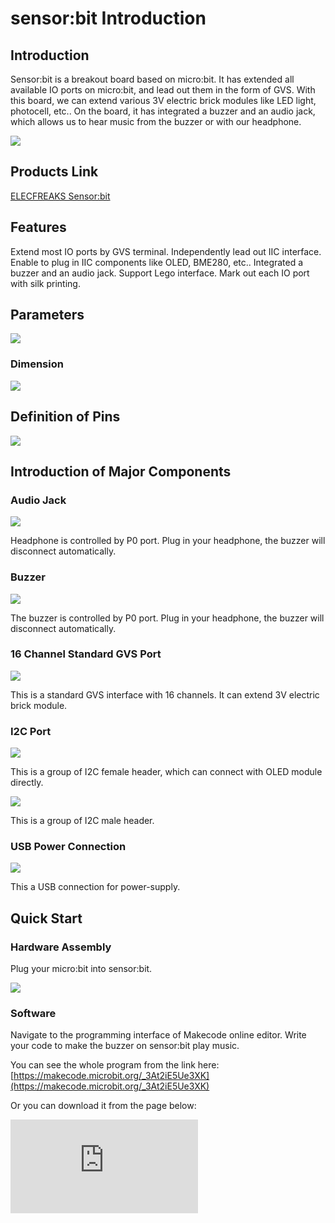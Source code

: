 # sensor:bit Introduction

## Introduction


Sensor:bit is a breakout board based on micro:bit. It has extended all available IO ports on micro:bit, and lead out them in the form of GVS. With this board, we can extend various 3V electric brick modules like LED light, photocell, etc.. On the board, it has integrated a buzzer and an audio jack, which allows us to hear music from the buzzer or with our headphone.

![](./images/urCCzAZ.jpg)
## Products Link

[ELECFREAKS Sensor:bit](https://shop.elecfreaks.com/products/elecfreaks-sensor-bit-io-extension-board-for-micro-bit?_pos=1&_sid=04018e3bb&_ss=r)


## Features


 Extend most IO ports by GVS terminal.
 Independently lead out IIC interface. Enable to plug in IIC components like OLED, BME280, etc..
 Integrated a buzzer and an audio jack.
 Support Lego interface.
 Mark out each IO port with silk printing.


## Parameters


![](./images/vfejZke.png)

### Dimension

![](./images/4SpGBG6.png)


## Definition of Pins


![](./images/GyigPRt.png)

## Introduction of Major Components


### Audio Jack

![](./images/0iA1JlU.png)

Headphone is controlled by P0 port. Plug in your headphone, the buzzer will disconnect automatically.

### Buzzer

![](./images/TyBn9U6.png)

The buzzer is controlled by P0 port. Plug in your headphone, the buzzer will disconnect automatically.

### 16 Channel Standard GVS Port

![](./images/lu64mbc.png)

This is a standard GVS interface with 16 channels. It can extend 3V electric brick module.

### I2C Port

![](./images/AzBhRRS.png)

This is a group of I2C female header, which can connect with OLED module directly.

![](./images/VEl3AeH.png)

This is a group of I2C male header.

### USB Power Connection

![](./images/sensor_bit_01.png)

This a USB connection for power-supply.


## Quick Start


### Hardware Assembly

Plug your micro:bit into sensor:bit.

![](./images/WLLJgP2.jpg)

### Software

Navigate to the programming interface of Makecode online editor. Write your code to make the buzzer on sensor:bit play music.

You can see the whole program from the link here: [https://makecode.microbit.org/_3At2iE5Ue3XK](https://makecode.microbit.org/_3At2iE5Ue3XK)

Or you can download it from the page below:

<div
    style={{
        position: 'relative',
        paddingBottom: '60%',
        overflow: 'hidden',
    }}
>
    <iframe
        src="https://makecode.microbit.org/_3At2iE5Ue3XK"
        frameborder="0"
        sandbox="allow-popups allow-forms allow-scripts allow-same-origin"
        style={{
            position: 'absolute',
            width: '100%',
            height: '100%',
        }}
    />
</div>


### Result

Press button A on micro:bit, the buzzer starts to play music. Plug in your headphone to sensor:bit, the buzzer stops playing music, and you can hear the music with your headphone.


## FAQ

